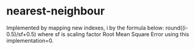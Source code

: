 # nearest-neighbour

Implemented by mapping new indexes, i by the formula below:
round((i-0.5)/sf+0.5)
where sf is scaling factor
Root Mean Square Error using this implementation=0.
